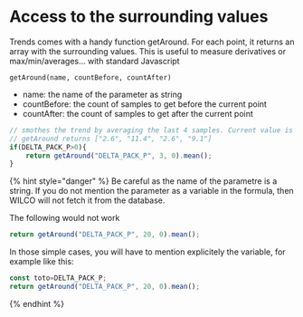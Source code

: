 # Access to the surrounding values

Trends comes with a handy function getAround. For each point, it returns an array with the surrounding values. This is useful to measure derivatives or max/min/averages... with standard Javascript

`getAround(name, countBefore, countAfter)`

* name: the name of the parameter as string
* countBefore: the count of samples to get before the current point
* countAfter: the count of samples to get after the current point

```javascript
// smothes the trend by averaging the last 4 samples. Current value is 9.1
// getAround returns ["2.6", "11.4", "2.6", "9.1"]
if(DELTA_PACK_P>0){
	return getAround("DELTA_PACK_P", 3, 0).mean();
}
```

{% hint style="danger" %}
Be careful as the name of the parametre is a string. If you do not mention the parameter as a variable in the formula, then WILCO will not fetch it from the database.

The following would not work

```javascript
return getAround("DELTA_PACK_P", 20, 0).mean();
```

In those simple cases, you will have to mention explicitely the variable, for example like this:



```javascript
const toto=DELTA_PACK_P;
return getAround("DELTA_PACK_P", 20, 0).mean();
```
{% endhint %}

